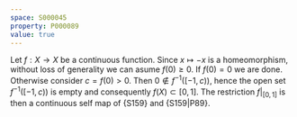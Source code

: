 ```yaml
---
space: S000045
property: P000089
value: true
---
```


Let $f:X\to X$ be a continuous function.
Since $x\mapsto -x$ is a homeomorphism, without loss of generality we can asume $f(0)\geq 0$.
If $f(0)=0$ we are done. Otherwise consider $c=f(0)>0$.
Then $0\notin f^{-1}([-1,c))$, hence the open set $f^{-1}([-1,c))$ is empty and consequently $f(X)\subset [0,1]$.
The restriction $f|_{[0,1]}$ is then a continuous self map of
{S159} and {S159|P89}.
